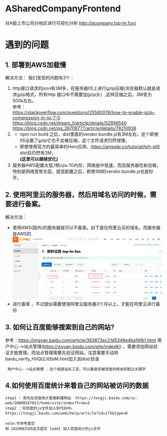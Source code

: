 # ASharedCompanyFrontend
  对A股上市公司分地区进行可视化分析   http://acompany.top-hr.fun/
  
# 遇到的问题  

## 1. 部署到AWS加载慢  

解决方法： 我们发现的问题有3个：  
1. http接口请求的json有3M多，在服务器IIS上进行gzip压缩(浏览器默认就是请求gzip格式，所有http 接口中不需要加gzip头）,这样压缩之后，3M变为500k左右。  
  参考：  
  https://stackoverflow.com/questions/25580078/how-to-enable-gzip-compression-in-iis-7-5  
  https://blog.csdn.net/dream_ll/article/details/52996540  
  https://blog.csdn.net/qq_26708777/article/details/79210936  
2. * npm run build 之后，dist里面的vendor.bundle.js有3M左右，这个即使IIS设置了gzip它也不会被压缩。这个文件请求仍然很慢。 
   * 即使使用官方的最简单的Hero应用，https://angular.cn/tutorial/toh-pt0  dist后仍然有3M，  
  **(这里可以继续优化)**   
3. 服务器AWS配置太低,1核cpu 1G内存，网络是中低速，而且服务器在新加坡。特别是网络宽带太低，提高配置之后，即使3M的vendor.bundle.js也是秒开。  

## 2. 使用阿里云的服务器，然后用域名访问的时候，需要进行备案。
  解决方法： 
  * 使用AWS(国外)的服务器就可以不备案。如下是在阿里云买的域名，而服务器是AWS的  
  ![aliyun_dns](https://github.com/grb2015/ASharedCompanyFrontend/blob/master/docs/aliyun_dns.png)
  * 进行备案 ，不过貌似需要使用阿里云服务器3个月以上，才能在阿里云进行备份
  
## 3. 如何让百度能够搜索到自己的网站? 

参考：https://jingyan.baidu.com/article/363872ec21d5346e4ba16fb1.html
     用户中心-->站点管理(https://ziyuan.baidu.com/site/index#/) 。需要添加网站验证才能管理。而站点管理需要先验证网站。注意需要手动将baidu_verify_HVQt2JtSbM.html加入到dist/目录
     
     用户中心-->站点管理 ，这个就是站长工具，可以看是否被百度的爬虫抓取过关键字
     
## 4.如何使用百度统计来看自己的网站被访问的数据
    step1 : 首先在百度统计里面新建网站  https://tongji.baidu.com/sc-web/10000247012/home/site/index?from=3
    step2 ：将百度的js文件加入到代码中。https://tongji.baidu.com/web/help/article?id=175&type=0 
    
    note:可参考提交
    和 20200831的这次提交 [add] 加入百度统计的js文件



 
 
